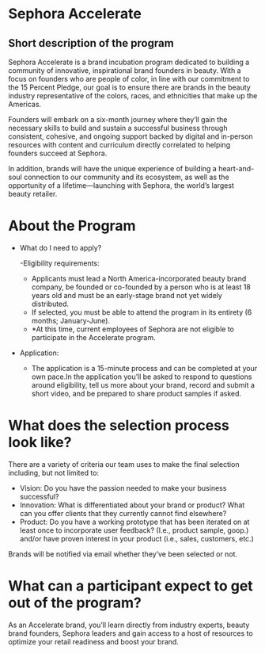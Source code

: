 # Sephora Accelerate

## Short description of the program

Sephora Accelerate is a brand incubation program dedicated to building a community of innovative, inspirational brand founders in beauty. With a focus on founders who are people of color, in line with our commitment to the 15 Percent Pledge, our goal is to ensure there are brands in the beauty industry representative of the colors, races, and ethnicities that make up the Americas.

Founders will embark on a six-month journey where they’ll gain the necessary skills to build and sustain a successful business through consistent, cohesive, and ongoing support backed by digital and in-person resources with content and curriculum directly correlated to helping founders succeed at Sephora.

In addition, brands will have the unique experience of building a heart-and-soul connection to our community and its ecosystem, as well as the opportunity of a lifetime—launching with Sephora, the world’s largest beauty retailer.


# About the Program

- What do I need to apply?

  -Eligibility requirements: 
  - Applicants must lead a North America-incorporated beauty brand company, be founded or co-founded by a person who is at least 18 years old and must be an early-stage brand not yet widely distributed.
  - If selected, you must be able to attend the program in its entirety (6 months; January-June).
  - *At this time, current employees of Sephora are not eligible to participate in the Accelerate program.

- Application: 
  - The application is a 15-minute process and can be completed at your own pace.In the application you’ll be asked to respond to questions around eligibility, tell us more about your brand, record and submit a short video, and be prepared to share product samples if asked.

# What does the selection process look like?

There are a variety of criteria our team uses to make the final selection including, but not limited to:

- Vision: Do you have the passion needed to make your business successful?
- Innovation: What is differentiated about your brand or product? What can you offer clients that they currently cannot find elsewhere?
- Product: Do you have a working prototype that has been iterated on at least once to incorporate user feedback? (I.e., product sample, goop.) and/or have proven interest in your product (i.e., sales, customers, etc.)

Brands will be notified via email whether they’ve been selected or not.


# What can a participant expect to get out of the program?

As an Accelerate brand, you’ll learn directly from industry experts, beauty brand founders, Sephora leaders and gain access to a host of resources to optimize your retail readiness and boost your brand.
